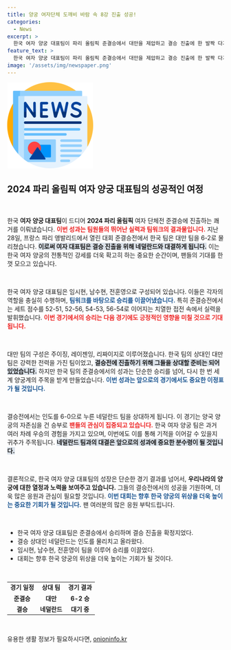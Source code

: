 ```yaml
---
title: 양궁 여자단체 도깨비 바람 속 8강 진출 성공!
categories:
  - News
excerpt: >
  한국 여자 양궁 대표팀이 파리 올림픽 준결승에서 대만을 제압하고 결승 진출에 한 발짝 다가섰습니다! 이제 네덜란드와의 결전만 남았는데, 금메달의 꿈은 과연 실현될까요?
feature_text: >
  한국 여자 양궁 대표팀이 파리 올림픽 준결승에서 대만을 제압하고 결승 진출에 한 발짝 다가섰습니다! 이제 네덜란드와의 결전만 남았는데, 금메달의 꿈은 과연 실현될까요?
image: '/assets/img/newspaper.png'
---
```


<p><img src="/assets/img/newspaper.png" alt="kimp 속보" /></p>

<h2 data-ke-size="size26">2024 파리 올림픽 여자 양궁 대표팀의 성공적인 여정</h2>

<p data-ke-size="size16">&nbsp;</p>

<p>한국 <b>여자 양궁 대표팀</b>이 드디어 <b>2024 파리 올림픽</b> 여자 단체전 준결승에 진출하는 쾌거를 이뤄냈습니다. <b><span style="color: #ee2323;">이번 성과는 팀원들의 뛰어난 실력과 팀워크의 결과물입니다.</span></b> 지난 28일, 프랑스 파리 앵발리드에서 열린 대회 준결승전에서 한국 팀은 대만 팀을 6-2로 물리쳤습니다. <b><span style="background-color: #21538527;">이로써 여자 대표팀은 결승 진출을 위해 네덜란드와 대결하게 됩니다.</span></b> 이는 한국 여자 양궁의 전통적인 강세를 더욱 확고히 하는 중요한 순간이며, 팬들의 기대를 한껏 모으고 있습니다. </p>

<p data-ke-size="size16">&nbsp;</p>

<p>한국 여자 양궁 대표팀은 임시현, 남수현, 전훈영으로 구성되어 있습니다. 이들은 각자의 역할을 충실히 수행하며, <b><span style="color: #1a5490;">팀워크를 바탕으로 승리를 이끌어냈습니다.</span></b> 특히 준결승전에서는 세트 점수를 52-51, 52-56, 54-53, 56-54로 이어지는 치열한 접전 속에서 실력을 발휘했습니다. <b><span style="color: #ee2323;">이번 경기에서의 승리는 다음 경기에도 긍정적인 영향을 미칠 것으로 기대됩니다.</span></b></p>

<p data-ke-size="size16">&nbsp;</p>

<p>대만 팀의 구성은 주이징, 레이젠잉, 리짜이지로 이루어졌습니다. 한국 팀의 상대인 대만 팀은 강력한 전력을 가진 팀이었고, <b><span style="background-color: #21538527;">결승전에 진출하기 위해 그들을 상대할 준비는 되어 있었습니다.</span></b> 하지만 한국 팀의 준결승에서의 성과는 단순한 승리를 넘어, 다시 한 번 세계 양궁계의 주목을 받게 만들었습니다. <b><span style="color: #1a5490;">이번 성과는 앞으로의 경기에서도 중요한 이정표가 될 것입니다.</span></b></p>

<p data-ke-size="size16">&nbsp;</p>

<p>결승전에서는 인도를 6-0으로 누른 네덜란드 팀을 상대하게 됩니다. 이 경기는 양국 양궁의 자존심을 건 승부로 <b><span style="color: #ee2323;">팬들의 관심이 집중되고 있습니다.</span></b> 한국 여자 양궁 팀은 과거 여러 차례 우승의 경험을 가지고 있으며, 이번에도 이를 통해 기적을 이어갈 수 있을지 귀추가 주목됩니다. <b><span style="background-color: #21538527;">네덜란드 팀과의 대결은 앞으로의 성과에 중요한 분수령이 될 것입니다.</span></b></p>

<p data-ke-size="size16">&nbsp;</p>

<p>결론적으로, 한국 여자 양궁 대표팀의 성장은 단순한 경기 결과를 넘어서, <b>우리나라의 양궁에 대한 열정과 노력을 보여주고 있습니다.</b> 그들의 결승전에서의 성공을 기원하며, 더욱 많은 응원과 관심이 필요할 것입니다. <b><span style="color: #1a5490;">이번 대회는 향후 한국 양궁의 위상을 더욱 높이는 중요한 기회가 될 것입니다.</span></b> 팬 여러분의 많은 응원 부탁드립니다.</p>

<p data-ke-size="size16">&nbsp;</p>

<ul>
    <li>한국 여자 양궁 대표팀은 준결승에서 승리하며 결승 진출을 확정지었다.</li>
    <li>결승 상대인 네덜란드는 인도를 물리치고 올라왔다.</li>
    <li>임시현, 남수현, 전훈영이 팀을 이루어 승리를 이끌었다.</li>
    <li>대회는 향후 한국 양궁의 위상을 더욱 높이는 기회가 될 것이다.</li>
</ul>

<p data-ke-size="size16">&nbsp;</p>

<table style="width: 100%; border-collapse: collapse;">
    <tr>
        <td style="text-align: center; height: 17px;"><b>경기 일정</b></td>
        <td style="text-align: center; height: 17px;"><b>상대 팀</b></td>
        <td style="text-align: center; height: 17px;"><b>경기 결과</b></td>
    </tr>
    <tr>
        <td style="text-align: center; height: 17px;"><b>준결승</b></td>
        <td style="text-align: center; height: 17px;"><b>대만</b></td>
        <td style="text-align: center; height: 17px;"><b>6-2 승</b></td>
    </tr>
    <tr>
        <td style="text-align: center; height: 17px;"><b>결승</b></td>
        <td style="text-align: center; height: 17px;"><b>네덜란드</b></td>
        <td style="text-align: center; height: 17px;"><b>대기 중</b></td>
    </tr>
</table>

<p data-ke-size="size16">&nbsp;</p>
유용한 생활 정보가 필요하시다면, <a href="https://onioninfo.kr" rel="dofollow">onioninfo.kr</a>


